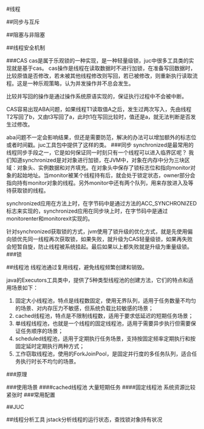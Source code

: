 
#线程

##同步与互斥

##阻塞与非阻塞

##线程安全机制

###CAS
cas是属于乐观锁的一种实现，是一种轻量级锁，juc中很多工具类的实现就是基于cas。
cas操作是线程在读取数据时不进行加锁，在准备写回数据时，比较原值是否修改，若未被其他线程修改则写回，若已被修改，则重新执行读取流程。这是一种乐观策略，认为并发操作并不总会发生。

比较并写回的操作是通过操作系统原语实现的，保证执行过程中不会被中断。

CAS容易出现ABA问题，如果线程T1读取值A之后，发生过两次写入，先由线程T2写回了b，又由t3写回了a，此时t1在写回比较时，值还是a，就无法判断是否发生过修改。

aba问题不一定会影响结果，但还是需要防范，解决的办法可以增加额外的标志位或者时间戳。juc工具包中提供了这样的类。
###同步
synchronized是最常用的线程同步手段之一，它是如何保证同一时刻只有一个线程可以进入临界区呢？
我们知道synchronized是对对象进行加锁，在JVM中，对象在内存中分为三块区域：对象头、实例数据和对齐填充。在对象头中保存了锁标志位和指向monitor对象的起始地址。当monitor被某个线程持有后，就会处于锁定状态，owner部分会指向持有monitor对象的线程。另外monitor中还有两个队列，用来存放进入及等待获取锁的线程。

synchronized应用在方法上时，在字节码中是通过方法的ACC_SYNCHRONIZED标志来实现的，synchronized应用在同步块上时，在字节码中是通过monitorenter和monitorexit实现的。

针对synchronized获取锁的方式，jvm使用了锁升级的优化方式，就是先使用偏向锁优先同一线程再次获取锁，如果失败，就升级为CAS轻量级锁，如果再失败会短暂自旋，防止线程被系统挂起。最后如果以上都失败就是升级为重量级锁。
###锁

##线程池
线程池通过复用线程，避免线程频繁创建和销毁。

java的Executors工具类中，提供了5种类型线程池的创建方法，它们的特点和适用场景如下：

1. 固定大小线程池，特点是线程数固定，使用无界队列，适用于任务数量不均匀的场景、对内存压力不敏感，但系统负载比较敏感的场景；
2. cached线程池，特点是不限制线程数，适用于要求低延迟的短期任务场景；
3. 单线程线程池，也就是一个线程的固定线程池，适用于需要异步执行但需要保证任务顺序的场景；
4. scheduled线程池，适用于定期执行任务场景，支持按固定频率定期执行和按固定延时定期执行两种方式；
5. 工作窃取线程池，使用的ForkJoinPool，是固定并行度的多任务队列，适合任务执行时长不均匀的场景。

###原理

###使用场景
####cached线程池
大量短期任务
####固定线程池
系统资源比较紧张时
###常用配置

##JUC

##线程分析工具
jstack分析线程的运行状态，查找锁对象持有状况